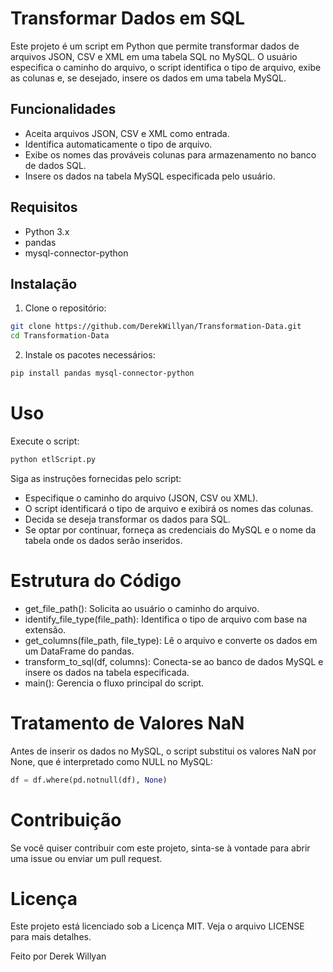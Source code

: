 # Transformar Dados em SQL

Este projeto é um script em Python que permite transformar dados de arquivos JSON, CSV e XML em uma tabela SQL no MySQL. O usuário especifica o caminho do arquivo, o script identifica o tipo de arquivo, exibe as colunas e, se desejado, insere os dados em uma tabela MySQL.

## Funcionalidades

- Aceita arquivos JSON, CSV e XML como entrada.
- Identifica automaticamente o tipo de arquivo.
- Exibe os nomes das prováveis colunas para armazenamento no banco de dados SQL.
- Insere os dados na tabela MySQL especificada pelo usuário.

## Requisitos

- Python 3.x
- pandas
- mysql-connector-python

## Instalação

1. Clone o repositório:

  ```bash
  git clone https://github.com/DerekWillyan/Transformation-Data.git
  cd Transformation-Data
   ```
2. Instale os pacotes necessários:

  ```bash
  pip install pandas mysql-connector-python
  ```
# Uso
Execute o script:

  ```bash
  python etlScript.py
  ```
Siga as instruções fornecidas pelo script:
- Especifique o caminho do arquivo (JSON, CSV ou XML).
- O script identificará o tipo de arquivo e exibirá os nomes das colunas.
- Decida se deseja transformar os dados para SQL.
- Se optar por continuar, forneça as credenciais do MySQL e o nome da tabela onde os dados serão inseridos.
  
# Estrutura do Código
- get_file_path(): Solicita ao usuário o caminho do arquivo.
- identify_file_type(file_path): Identifica o tipo de arquivo com base na extensão.
- get_columns(file_path, file_type): Lê o arquivo e converte os dados em um DataFrame do pandas.
- transform_to_sql(df, columns): Conecta-se ao banco de dados MySQL e insere os dados na tabela especificada.
- main(): Gerencia o fluxo principal do script.

# Tratamento de Valores NaN
Antes de inserir os dados no MySQL, o script substitui os valores NaN por None, que é interpretado como NULL no MySQL:

  ```python
  df = df.where(pd.notnull(df), None)
  ```
# Contribuição
Se você quiser contribuir com este projeto, sinta-se à vontade para abrir uma issue ou enviar um pull request.

# Licença
Este projeto está licenciado sob a Licença MIT. Veja o arquivo LICENSE para mais detalhes.

Feito por Derek Willyan
